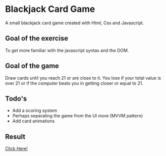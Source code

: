# Blackjack Card Game

A small blackjack card game created with Html, Css and Javascript. 

## Goal of the exercise
To get more familiar with the javascript syntax and the DOM.

## Goal of the game
Draw cards until you reach 21 or are close to it.
You lose if your total value is over 21 or if the computer beats you in 
getting closer or equal to 21.

## Todo's
- Add a scoring system
- Perhaps separating the game from the UI more (MVVM pattern)
- Add card animations

## Result
[Click Here!](https://renv123.github.io/js-blackjack-card-game/)